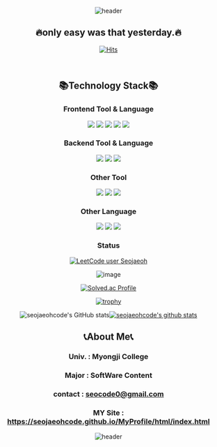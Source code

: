 <div align="center">

<!-- 이름 -->
![header](https://capsule-render.vercel.app/api?type=Waving&color=timeGradient&height=300&section=header&text=SeoJaeOh&fontSize=90)

<!-- 신조와 힛 뱃지 -->
## 🔥only easy was that yesterday.🔥

<div align="center">
<p vertical-align="center">

  [![Hits](https://hits.seeyoufarm.com/api/count/incr/badge.svg?url=https%3A%2F%2Fgithub.com%2Fseojaeohcode&count_bg=%2379C83D&title_bg=%23555555&icon=github.svg&icon_color=%23E7E7E7&title=hits&edge_flat=false)](https://hits.seeyoufarm.com)
</p>
<!-- 기술스택 -->
<br>

## 📚Technology Stack📚

### Frontend Tool & Language<br>
<!-- 뷰 -->
<img src="https://img.shields.io/badge/Vue.js-4FC08D?style=flat-square&logo=Vue.js&logoColor=white">
<!-- 리액트 -->
<img src="https://img.shields.io/badge/React-61DAFB?style=flat-square&logo=React&logoColor=white">
<!-- 자바스크립트 -->
<img src="https://img.shields.io/badge/JavaScript-F7DF1E?style=flat-square&logo=JavaScript&logoColor=black">
<!-- html -->
<img src="https://img.shields.io/badge/HTML5-E34F26?style=flat-square&logo=HTML5&logoColor=white">
<!-- css -->
<img src="https://img.shields.io/badge/CSS3-1572B6?style=flat-square&logo=CSS3&logoColor=white">

<br>

### Backend Tool & Language<br>
<!-- 장고 -->
<img src="https://img.shields.io/badge/Django-092E20?style=flat-square&logo=Django&logoColor=white">
<!-- 노드js -->
<img src="https://img.shields.io/badge/Node.js-339933?style=flat-square&logo=Node.js&logoColor=white">
<!-- 파이썬 -->
<img src="https://img.shields.io/badge/Python-3776AB?style=flat-square&logo=Python&logoColor=yellow">

<br>

### Other Tool<br>
<!-- 유니티 -->
<img src="https://img.shields.io/badge/Unity-FFFFFF?style=flat-square&logo=Unity&logoColor=black">
<!-- 안드로이드 -->
<img src="https://img.shields.io/badge/AndroidStudio-3DDC84?style=flat-square&logo=AndroidStudio&logoColor=white">
<!-- 3D맥스 -->
<img src="https://img.shields.io/badge/3DSMAX-0696D7?style=flat-square&logo=Autodesk&logoColor=white">

<br>

### Other Language<br>
<!-- C# -->
<img src="https://img.shields.io/badge/CSharp-239120?style=flat-square&logo=CSharp&logoColor=white">
<!-- Java -->
<img src="https://img.shields.io/badge/Java-007396?style=flat-square&logo=Java&logoColor=black">
<!-- MySql -->
<img src="https://img.shields.io/badge/MySQL-4479A1?style=flat-square&logo=MySQL&logoColor=black">

<!-- 백준,릿코드,코드워즈 깃허브스탯 -->
<br>

### Status<br>
[![LeetCode user Seojaeoh](https://img.shields.io/badge/dynamic/json?style=for-the-badge&labelColor=black&color=%23ffa116&label=Solved&query=solvedOverTotal&url=https%3A%2F%2Fleetcode-badge.vercel.app%2Fapi%2Fusers%2FSeojaeoh&logo=leetcode&logoColor=yellow)](https://leetcode.com/Seojaeoh/)

![image](https://www.codewars.com/users/SeoJaeOh/badges/large)

[![Solved.ac Profile](http://mazassumnida.wtf/api/v2/generate_badge?boj=seojaeoh)](https://solved.ac/profile/seojaeoh)

<!-- [![trophy](https://github-profile-trophy.vercel.app/?username=seojaeohcode&row=1)](https://github.com/ryo-ma/github-profile-trophy) -->
[![trophy](https://github-profile-trophy.vercel.app/?username=seojaeohcode)](https://github.com/ryo-ma/github-profile-trophy)

![seojaeohcode's GitHub stats](https://github-readme-stats.vercel.app/api?username=seojaeohcode&show_icons=true&theme=radical)[![seojaeohcode's github stats](https://github-readme-stats.vercel.app/api/top-langs/?username=seojaeohcode&show_icons=true&hide_border=true&title_color=004386&icon_color=004386&layout=compact)](https://github.com/seojaeohcode)

<!-- 어바웃 미 -->
## 📞About Me📞

### Univ. : Myongji College 
### Major : SoftWare Content
### contact : seocode0@gmail.com
### MY Site : https://seojaeohcode.github.io/MyProfile/html/index.html
![header](https://capsule-render.vercel.app/api?type=Waving&color=timeGradient&height=300&section=footer)
</div>
</div>
